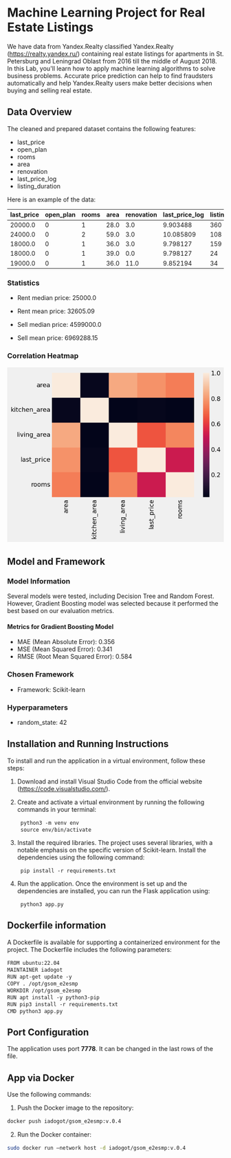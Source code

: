 # Machine Learning Project for Real Estate Listings

We have data from Yandex.Realty classified Yandex.Realty (https://realty.yandex.ru/) containing real estate listings for apartments in St. Petersburg and Leningrad Oblast from 2016 till the middle of August 2018. In this Lab, you'll learn how to apply machine learning algorithms to solve business problems. Accurate price prediction can help to find fraudsters automatically and help Yandex.Realty users make better decisions when buying and selling real estate.

## Data Overview

The cleaned and prepared dataset contains the following features:

- last_price
- open_plan
- rooms
- area
- renovation
- last_price_log
- listing_duration

Here is an example of the data:

| last_price | open_plan | rooms | area | renovation | last_price_log | listing_duration |
|------------|------------|-------|------|------------|----------------|------------------|
| 20000.0    | 0          | 1     | 28.0 | 3.0        | 9.903488       | 360              |
| 24000.0    | 0          | 2     | 59.0 | 3.0        | 10.085809      | 108              |
| 18000.0    | 0          | 1     | 36.0 | 3.0        | 9.798127       | 159              |
| 18000.0    | 0          | 1     | 39.0 | 0.0        | 9.798127       | 24               |
| 19000.0    | 0          | 1     | 36.0 | 11.0       | 9.852194       | 34               |

### Statistics

- Rent median price: 25000.0
- Rent mean price: 32605.09

- Sell median price: 4599000.0
- Sell mean price: 6969288.15

### Correlation Heatmap

![Heatmap](heatmap.png)

## Model and Framework

### Model Information

Several models were tested, including Decision Tree and Random Forest. However, Gradient Boosting model was selected because it performed the best based on our evaluation metrics.

#### Metrics for Gradient Boosting Model

- MAE (Mean Absolute Error): 0.356
- MSE (Mean Squared Error): 0.341
- RMSE (Root Mean Squared Error): 0.584

### Chosen Framework

- Framework: Scikit-learn

### Hyperparameters

- random_state: 42

## Installation and Running Instructions

To install and run the application in a virtual environment, follow these steps:

1. Download and install Visual Studio Code from the official website (https://code.visualstudio.com/).

2. Create and activate a virtual environment by running the following commands in your terminal:

        python3 -m venv env
        source env/bin/activate
    

3. Install the required libraries. The project uses several libraries, with a notable emphasis on the specific version of Scikit-learn. Install the dependencies using the following command:

        pip install -r requirements.txt
    

4. Run the application. Once the environment is set up and the dependencies are installed, you can run the Flask application using:

        python3 app.py

## Dockerfile information

A Dockerfile is available for supporting a containerized environment for the project. The Dockerfile includes the following parameters:

```
FROM ubuntu:22.04
MAINTAINER iadogot
RUN apt-get update -y
COPY . /opt/gsom_e2esmp
WORKDIR /opt/gsom_e2esmp
RUN apt install -y python3-pip
RUN pip3 install -r requirements.txt
CMD python3 app.py
```

## Port Configuration

The application uses port **7778**.
It can be changed in the last rows of the file.

## App via Docker

Use the following commands:

1. Push the Docker image to the repository:
```sh
docker push iadogot/gsom_e2esmp:v.0.4
```

2. Run the Docker container:
```sh
sudo docker run —network host -d iadogot/gsom_e2esmp:v.0.4
```
